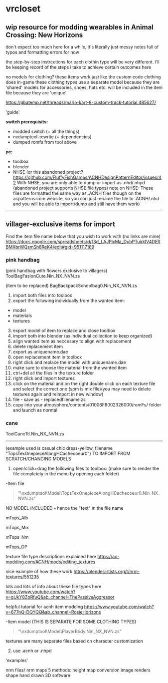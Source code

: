 # vrcloset
## wip resource for modding wearables in Animal Crossing: New Horizons
don't expect too much here for a while, it's literally just messy notes full of typos and formatting errors for now



the step-by-step instrcutions for each clothin type will be very different. i'll be keeping record of the steps i take to achieve certain outcomes here

no models for clothing? these items work just like the custom code clothing does in-game
these clothing types use a separate model because they are 'shared'
models for accessories, shoes, hats etc. will be included in the item file because they are 'unique'


https://gbatemp.net/threads/mario-kart-8-custom-track-tutorial.485627/

'guide'

**switch prerequisits:**
- modded switch (+ all the things)
- nxdumptool-rewrite (+ dependencies)
- dumped romfs from tool above

**pc:**
- toolbox
- blender
- NHSE (or this abandoned project? https://github.com/FluffyFishGames/ACNHDesignPatternEditor/issues/42 With NHSE, you are only able to dump or import as .nhd/.nhpd (abandoned project supports NHSE file types) note on NHSE: These files are formatted the same way as .ACNH files though on the acpatterns.com website, so you can just rename the file to .ACNH/.nhd and you will be able to import/dump and still have them work)

-------------------
## villager-exclusive items for import
Find the item file name below that you wish to work with (no links are mine) 
https://docs.google.com/spreadsheets/d/13d_LAJPlxMa_DubPTuirkIV4DERBMXbrWQsmSh8ReK4/edit#gid=951117189



### pink handbag
(pink handbag with flowers exclusive to villagers)
ToolBagFasionCute.Nin_NX_NVN.zs 

(item to be replaced)
BagBackpackSchoolbag0.Nin_NX_NVN.zs

1. import both files into toolbox
2. export the following individually from the wanted item:
- model
- materials
- textures
3. export model of item to replace and close toolbox
4. import both into blender (as individual collection to keep organized)
5. align wanted item as neccesary to align with replacement 
6. delete replacement item
7. export as uniquename.dae
8. open replacement item in toolbox
9. right click and replace the model with uniquename.dae
10. make sure to choose the material from the wanted item
11. ctrl+del all the files in the texture folder
12. right click and import textures
13. click on the material and on the right double click on each texture file and select the correct one (spm is mix file)(you may need to delete textures again and reimport in new window)
14. file - save as - replacedfilename.zs
15. copy into your atmosphere/contents/01006F8002326000/romFs/ folder and launch as normal













### cane
ToolCaneTtl.Nin_NX_NVN.zs







-------------------
(example used is casual chic dress-yellow, filename "TopsTexOnepieceAlongHCachecoeur0") 
TO IMPORT FROM SCRATCH/CHANGING MODELS

1. open/click+drag the following files to toolbox:
(make sure to render the file completely in the menu by opening each folder)

-Item file
> "\nxdumptool\Model\TopsTexOnepieceAlongHCachecoeur0.Nin_NX_NVN.zs"

NO MODEL INCLUDED - hence the "text" in the file name

mTops_Alb 

mTops_Mix 

mTops_Nm 

mTops_OP 

texture file type descriptions explained here
https://ac-modding.com/ACNH/mods/editing_textures

nice example of how these work
https://blenderartists.org/t/nrm-textures/551235

lots and lots of info about these file types here
https://www.youtube.com/watch?v=gUkY8ZoRfuQ&ab_channel=ThePassiveAggressor

helpful tutorial for acnh item modding
https://www.youtube.com/watch?v=677nQ-DQYQQ&ab_channel=RosieHorizons




-Item model (THIS IS SEPARATE FOR SOME CLOTHING TYPES) 
> "\nxdumptool\Model\PlayerBody.Nin_NX_NVN.zs"

textures are many separate files based on character customization


2. use .acnh or .nhpd 



'examples'

nrm files/ nrm maps
5 methods:
height map conversion
image renders
shape
hand drawn
3D software


